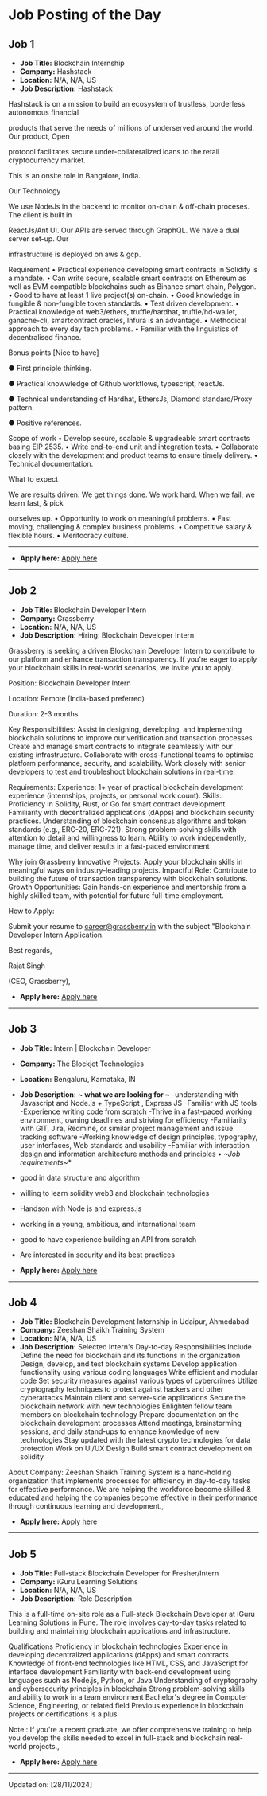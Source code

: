 # Job Posting of the Day

<!-- #job -->

## Job 1

- **Job Title:** Blockchain Internship
- **Company:** Hashstack
- **Location:** N/A, N/A, US
- **Job Description:** Hashstack

Hashstack is on a mission to build an ecosystem of trustless, borderless autonomous financial

products that serve the needs of millions of underserved around the world. Our product, Open

protocol facilitates secure under-collateralized loans to the retail cryptocurrency market.

This is an onsite role in Bangalore, India.

Our Technology

We use NodeJs in the backend to monitor on-chain & off-chain proceses. The client is built in

ReactJs/Ant UI. Our APIs are served through GraphQL. We have a dual server set-up. Our

infrastructure is deployed on aws & gcp.

Requirement
• Practical experience developing smart contracts in Solidity is a mandate.
• Can write secure, scalable smart contracts on Ethereum as well as EVM compatible
blockchains such as Binance smart chain, Polygon.
• Good to have at least 1 live project(s) on-chain.
• Good knowledge in fungible & non-fungible token standards.
• Test driven development.
• Practical knowledge of web3/ethers, truffle/hardhat, truffle/hd-wallet, ganache-cli,
smartcontract oracles, Infura is an advantage.
• Methodical approach to every day tech problems.
• Familiar with the linguistics of decentralised finance.

Bonus points [Nice to have]

● First principle thinking.

● Practical knowwledge of Github workflows, typescript, reactJs.

● Technical understanding of Hardhat, EthersJs, Diamond standard/Proxy pattern.

● Positive references.

Scope of work
• Develop secure, scalable & upgradeable smart contracts basing EIP 2535.
• Write end-to-end unit and integration tests.
• Collaborate closely with the development and product teams to ensure timely delivery.
• Technical documentation.

What to expect

We are results driven. We get things done. We work hard. When we fail, we learn fast, & pick

ourselves up.
• Opportunity to work on meaningful problems.
• Fast moving, challenging & complex business problems.
• Competitive salary & flexible hours.
• Meritocracy culture.
__________________________

- **Apply here:** [Apply here](https://wellfound.com/jobs/2395210-blockchain-internship?utm_campaign=google_jobs_apply&utm_source=google_jobs_apply&utm_medium=organic)

---

## Job 2

- **Job Title:** Blockchain Developer Intern
- **Company:** Grassberry
- **Location:** N/A, N/A, US
- **Job Description:** Hiring: Blockchain Developer Intern

Grassberry is seeking a driven Blockchain Developer Intern to contribute to our platform and enhance transaction transparency. If you're eager to apply your blockchain skills in real-world scenarios, we invite you to apply.

Position: Blockchain Developer Intern

Location: Remote (India-based preferred)

Duration: 2-3 months

Key Responsibilities:
Assist in designing, developing, and implementing blockchain solutions to improve our verification and transaction processes.
Create and manage smart contracts to integrate seamlessly with our existing infrastructure.
Collaborate with cross-functional teams to optimise platform performance, security, and scalability.
Work closely with senior developers to test and troubleshoot blockchain solutions in real-time.

Requirements:
Experience: 1+ year of practical blockchain development experience (internships, projects, or personal work count).
Skills: Proficiency in Solidity, Rust, or Go for smart contract development.
Familiarity with decentralized applications (dApps) and blockchain security practices.
Understanding of blockchain consensus algorithms and token standards (e.g., ERC-20, ERC-721).
Strong problem-solving skills with attention to detail and willingness to learn.
Ability to work independently, manage time, and deliver results in a fast-paced environment

Why join Grassberry
Innovative Projects: Apply your blockchain skills in meaningful ways on industry-leading projects.
Impactful Role: Contribute to building the future of transaction transparency with blockchain solutions.
Growth Opportunities: Gain hands-on experience and mentorship from a highly skilled team, with potential for future full-time employment.

How to Apply:

Submit your resume to career@grassberry.in with the subject "Blockchain Developer Intern Application.

Best regards,

Rajat Singh

(CEO, Grassberry),

- **Apply here:** [Apply here](https://www.shine.com/jobs/blockchain-developer-intern/grassberry/15873041?utm_campaign=google_jobs_apply&utm_source=google_jobs_apply&utm_medium=organic)

---

## Job 3

- **Job Title:** Intern | Blockchain Developer
- **Company:** The Blockjet Technologies
- **Location:** Bengaluru, Karnataka, IN
- **Job Description:** **~ what we are looking for ~**
-understanding with Javascript and Node.js + TypeScript , Express JS
-Familiar with JS tools
-Experience writing code from scratch
-Thrive in a fast-paced working environment, owning deadlines and striving for efficiency
-Familiarity with GIT, Jira, Redmine, or similar project management and issue tracking software
-Working knowledge of design principles, typography, user interfaces, Web standards and usability
-Familiar with interaction design and information architecture methods and principles
• *~Job requirements~**
- good in data structure and algorithm
- willing to learn solidity web3 and blockchain technologies
- Handson with Node js and express.js
- working in a young, ambitious, and international team
- good to have experience building an API from scratch
- Are interested in security and its best practices

- **Apply here:** [Apply here](https://cutshort.io/job/Intern-Blockchain-Developer-Bengaluru-Bangalore-The-Blockjet-Technologies-YLzgaEUL?utm_campaign=google_jobs_apply&utm_source=google_jobs_apply&utm_medium=organic)

---

## Job 4

- **Job Title:** Blockchain Development Internship in Udaipur, Ahmedabad
- **Company:** Zeeshan Shaikh Training System
- **Location:** N/A, N/A, US
- **Job Description:** Selected Intern's Day-to-day Responsibilities Include
Define the need for blockchain and its functions in the organization
Design, develop, and test blockchain systems
Develop application functionality using various coding languages
Write efficient and modular code
Set security measures against various types of cybercrimes
Utilize cryptography techniques to protect against hackers and other cyberattacks
Maintain client and server-side applications
Secure the blockchain network with new technologies
Enlighten fellow team members on blockchain technology
Prepare documentation on the blockchain development processes
Attend meetings, brainstorming sessions, and daily stand-ups to enhance knowledge of new technologies
Stay updated with the latest crypto technologies for data protection
Work on UI/UX Design
Build smart contract development on solidity

About Company: Zeeshan Shaikh Training System is a hand-holding organization that implements processes for efficiency in day-to-day tasks for effective performance. We are helping the workforce become skilled & educated and helping the companies become effective in their performance through continuous learning and development.,

- **Apply here:** [Apply here](https://www.shine.com/jobs/blockchain-development-internship-in-udaipur-ahmedabad/zeeshan-shaikh-training-system/16184508?utm_campaign=google_jobs_apply&utm_source=google_jobs_apply&utm_medium=organic)

---

## Job 5

- **Job Title:** Full-stack Blockchain Developer for Fresher/Intern
- **Company:** iGuru Learning Solutions
- **Location:** N/A, N/A, US
- **Job Description:** Role Description

This is a full-time on-site role as a Full-stack Blockchain Developer at iGuru Learning Solutions in Pune. The role involves day-to-day tasks related to building and maintaining blockchain applications and infrastructure.

Qualifications
Proficiency in blockchain technologies
Experience in developing decentralized applications (dApps) and smart contracts
Knowledge of front-end technologies like HTML, CSS, and JavaScript for interface development
Familiarity with back-end development using languages such as Node.js, Python, or Java
Understanding of cryptography and cybersecurity principles in blockchain
Strong problem-solving skills and ability to work in a team environment
Bachelor's degree in Computer Science, Engineering, or related field
Previous experience in blockchain projects or certifications is a plus

Note : If you're a recent graduate, we offer comprehensive training to help you develop the skills needed to excel in full-stack and blockchain real-world projects.,

- **Apply here:** [Apply here](https://www.shine.com/jobs/full-stack-blockchain-developer-for-fresher-intern/iguru-learning-solutions/15894464?utm_campaign=google_jobs_apply&utm_source=google_jobs_apply&utm_medium=organic)

---


Updated on: [28/11/2024]
<!-- #jobEnd -->